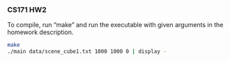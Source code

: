 ### CS171 HW2

To compile, run “make” and run the executable with given arguments in the homework description.

```bash
make
./main data/scene_cube1.txt 1000 1000 0 | display -
```

